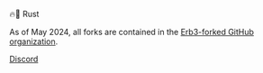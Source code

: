 🔥🚀 Rust

As of May 2024, all forks are contained in the [Erb3-forked GitHub organization](https://github.com/Erb3-forked).

[Discord](https://discord.com/users/943537773586026496)
